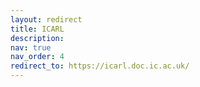 ```yaml
---
layout: redirect
title: ICARL
description: 
nav: true
nav_order: 4
redirect_to: https://icarl.doc.ic.ac.uk/
---
```

